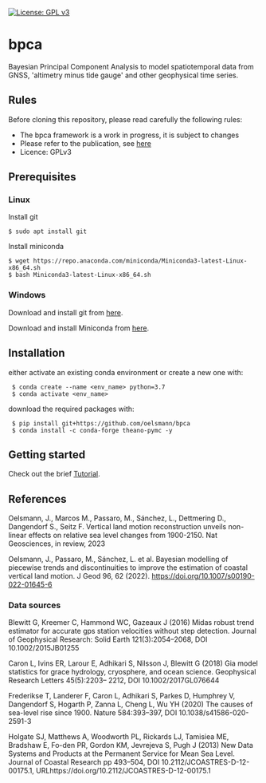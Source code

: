  [![License: GPL v3](https://img.shields.io/badge/License-GPLv3-blue.svg)](https://www.gnu.org/licenses/gpl-3.0)

# bpca
Bayesian Principal Component Analysis to model spatiotemporal data from GNSS, 'altimetry minus tide gauge' and other geophysical time series.


## Rules
Before cloning this repository, please read carefully the following rules:

- The bpca framework is a work in progress, it is subject to changes
- Please refer to the publication, see [here](#citation)
- Licence: GPLv3


## Prerequisites

### Linux

Install git

    $ sudo apt install git

Install miniconda

    $ wget https://repo.anaconda.com/miniconda/Miniconda3-latest-Linux-x86_64.sh
    $ bash Miniconda3-latest-Linux-x86_64.sh

### Windows

Download and install git from [here](https://git-scm.com/downloads).

Download and install Miniconda from [here](https://repo.anaconda.com/miniconda/Miniconda3-latest-Windows-x86_64.exe).


## Installation

either activate an existing conda environment or create a new one with:

     $ conda create --name <env_name> python=3.7
     $ conda activate <env_name>    

download the required packages with:

     $ pip install git+https://github.com/oelsmann/bpca 
     $ conda install -c conda-forge theano-pymc -y
      
## Getting started

Check out the brief [Tutorial](https://github.com/oelsmann/bpca/blob/master/bpca_tutorial.md).


## References <span id="citation"><span>

Oelsmann, J., Marcos M., Passaro, M., Sánchez, L., Dettmering D., Dangendorf S., Seitz F. Vertical land motion reconstruction unveils non-linear effects on relative sea level changes from 1900-2150. Nat Geosciences, in review, 2023

Oelsmann, J., Passaro, M., Sánchez, L. et al. Bayesian modelling of piecewise trends and discontinuities to improve the estimation of coastal vertical land motion. J Geod 96, 62 (2022). https://doi.org/10.1007/s00190-022-01645-6

### Data sources

Blewitt G, Kreemer C, Hammond WC, Gazeaux J (2016) Midas robust trend estimator for accurate gps station velocities without step detection. Journal of Geophysical Research: Solid Earth 121(3):2054–2068, DOI 10.1002/2015JB01255    
    
Caron L, Ivins ER, Larour E, Adhikari S, Nilsson J, Blewitt G (2018) Gia model statistics for grace hydrology, cryosphere, and ocean science. Geophysical Research Letters 45(5):2203– 2212, DOI 10.1002/2017GL076644    
    
Frederikse T, Landerer F, Caron L, Adhikari S, Parkes D, Humphrey V, Dangendorf S, Hogarth P, Zanna L, Cheng L, Wu YH (2020) The causes of sea-level rise since 1900. Nature 584:393–397, DOI 10.1038/s41586-020-2591-3
    
Holgate SJ, Matthews A, Woodworth PL, Rickards LJ, Tamisiea ME, Bradshaw E, Fo-den  PR,  Gordon  KM,  Jevrejeva  S,  Pugh  J  (2013)  New  Data  Systems  and  Products at the  Permanent  Service  for  Mean  Sea  Level.  Journal  of  Coastal  Research  pp  493–504,  DOI  10.2112/JCOASTRES-D-12-00175.1,  URLhttps://doi.org/10.2112/JCOASTRES-D-12-00175.1    
    